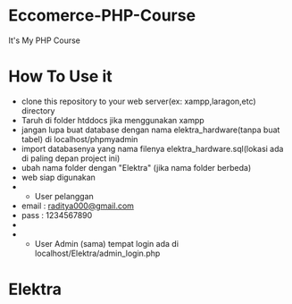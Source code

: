 # Eccomerce-PHP-Course
It's My PHP Course

# How To Use it
* clone this repository to your web server(ex: xampp,laragon,etc) directory
* Taruh di folder htddocs jika menggunakan xampp
* jangan lupa buat database dengan nama elektra_hardware(tanpa buat tabel) di localhost/phpmyadmin
* import databasenya yang nama filenya elektra_hardware.sql(lokasi ada di paling depan project ini)
* ubah nama folder dengan "Elektra" (jika nama folder berbeda)
* web siap digunakan
* - User pelanggan
*   email : raditya000@gmail.com
*   pass : 1234567890
*   
* - User Admin (sama) tempat login ada di localhost/Elektra/admin_login.php
# Elektra

